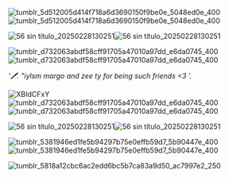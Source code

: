 ![tumblr_5d512005d414f718a6d3690150f9be0e_5048ed0e_400](https://github.com/user-attachments/assets/c77ae0bb-78dd-4c54-a21b-bf797b86b73f)![tumblr_5d512005d414f718a6d3690150f9be0e_5048ed0e_400](https://github.com/user-attachments/assets/c77ae0bb-78dd-4c54-a21b-bf797b86b73f)



![56 sin título_20250228130251](https://github.com/user-attachments/assets/e3f9bbb7-3e31-43df-9201-488b0951d080)![56 sin título_20250228130251](https://github.com/user-attachments/assets/e3f9bbb7-3e31-43df-9201-488b0951d080)

![tumblr_d732063abdf58cff91705a47010a97dd_e6da0745_400](https://github.com/user-attachments/assets/7d2a7f66-4128-46cd-9786-5e1c5e06c005)![tumblr_d732063abdf58cff91705a47010a97dd_e6da0745_400](https://github.com/user-attachments/assets/7d2a7f66-4128-46cd-9786-5e1c5e06c005)

*'🖊. "iylsm margo and zee ty for being such friends <3 '.*

![XBIdCFxY](https://github.com/user-attachments/assets/138f1279-4b0d-49c0-9fbe-ed54c310be87) 
![tumblr_d732063abdf58cff91705a47010a97dd_e6da0745_400](https://github.com/user-attachments/assets/7d2a7f66-4128-46cd-9786-5e1c5e06c005)![tumblr_d732063abdf58cff91705a47010a97dd_e6da0745_400](https://github.com/user-attachments/assets/7d2a7f66-4128-46cd-9786-5e1c5e06c005)

![56 sin título_20250228130251](https://github.com/user-attachments/assets/e3f9bbb7-3e31-43df-9201-488b0951d080)![56 sin título_20250228130251](https://github.com/user-attachments/assets/e3f9bbb7-3e31-43df-9201-488b0951d080)



![tumblr_5381946ed1fe5b94297b75e0effb59d7_5b90447e_400](https://github.com/user-attachments/assets/ce3cdd4b-599a-46cb-8211-ae97d47c487a)![tumblr_5381946ed1fe5b94297b75e0effb59d7_5b90447e_400](https://github.com/user-attachments/assets/ce3cdd4b-599a-46cb-8211-ae97d47c487a)

![tumblr_5818a12cbc6ac2edd6bc5b7ca83a9d50_ac7997e2_250](https://github.com/user-attachments/assets/3224511f-5475-4f42-8c39-2a91c8f46649)
